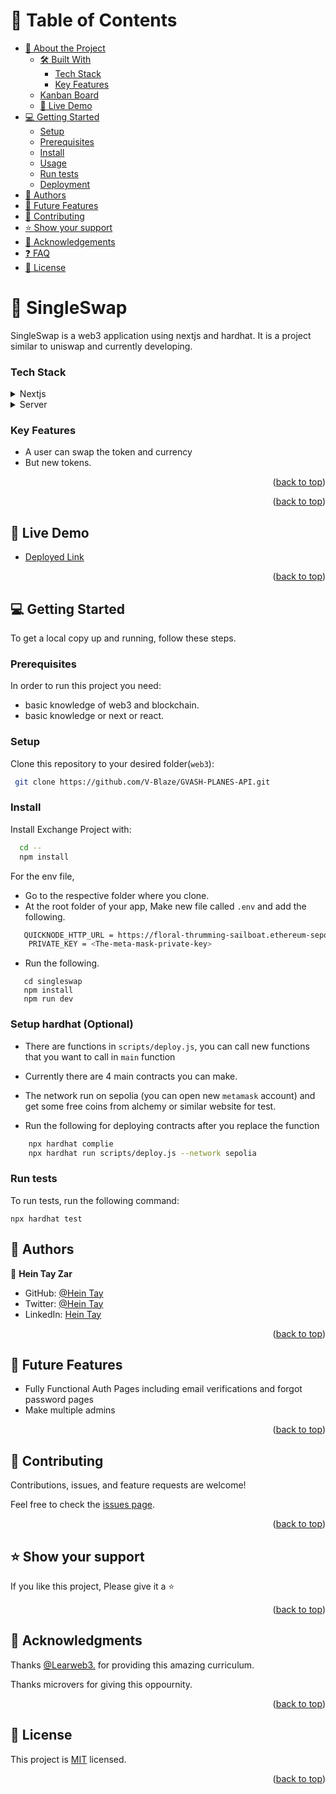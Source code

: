 
<a name="readme-top"></a>

<!-- TABLE OF CONTENTS -->

# 📗 Table of Contents

- [📖 About the Project](#about-project)
  - [🛠 Built With](#built-with)
    - [Tech Stack](#tech-stack)
    - [Key Features](#key-features)
  - [Kanban Board](#kanban-board)
  - [🚀 Live Demo](#live-demo)
- [💻 Getting Started](#getting-started)
  - [Setup](#setup)
  - [Prerequisites](#prerequisites)
  - [Install](#install)
  - [Usage](#usage)
  - [Run tests](#run-tests)
  - [Deployment](#triangular_flag_on_post-deployment)
- [👥 Authors](#authors)
- [🔭 Future Features](#future-features)
- [🤝 Contributing](#contributing)
- [⭐️ Show your support](#support)
- [🙏 Acknowledgements](#acknowledgements)
- [❓ FAQ](#faq)
- [📝 License](#license)

<!-- PROJECT DESCRIPTION -->

# 📖 SingleSwap <a name="about-project"></a>

SingleSwap is a web3 application using nextjs and hardhat. It is a project similar to uniswap and currently developing.

### Tech Stack <a name="tech-stack"></a>


<details>
  <summary>Nextjs</summary>
  <ul>
    <li><a href="https://next.com/">React</a></li>
  </ul>
</details>

<details>
  <summary>Server</summary>
  <ul>
    <li><a href="https://hardhat.com/">hardhat</a></li>
  </ul>
</details>

### Key Features <a name="key-features"></a>

- A user can swap the token and currency
- But new tokens.

<p align="right">(<a href="#readme-top">back to top</a>)</p>

<!-- Kanban Board -->

<p align="right">(<a href="#readme-top">back to top</a>)</p>

<!-- LIVE DEMO -->

## 🚀 Live Demo <a name="live-demo"></a>

- [Deployed Link](https://gvash-planes.vercel.app/)
<p align="right">(<a href="#readme-top">back to top</a>)</p>

<!-- GETTING STARTED -->

## 💻 Getting Started <a name="getting-started"></a>

To get a local copy up and running, follow these steps.

### Prerequisites

In order to run this project you need:

- basic knowledge of web3 and blockchain.
- basic knowledge or next or react.

### Setup

Clone this repository to your desired folder(`web3`):

```sh
 git clone https://github.com/V-Blaze/GVASH-PLANES-API.git
```


### Install

Install Exchange Project with:

```sh
  cd --
  npm install
```
For the env file,

- Go to the respective folder where you clone.
- At the root folder of your app, Make new file called `.env` and add the following.

```sh
   QUICKNODE_HTTP_URL = https://floral-thrumming-sailboat.ethereum-sepolia.discover.quiknode.pro/cb8537a2a780891ac7ea2b8154945d3cf3b1feff/
    PRIVATE_KEY = <The-meta-mask-private-key>
```

- Run the following.

```
   cd singleswap
   npm install
   npm run dev
```

### Setup hardhat (Optional)

- There are functions in `scripts/deploy.js`, you can call new functions that you want to call in `main` function
- Currently there are 4 main contracts you can make.
- The network run on sepolia (you can open new `metamask` account) and get some free coins from alchemy or similar website for test.

- Run the following for deploying contracts after you replace the function

```sh
    npx hardhat complie
    npx hardhat run scripts/deploy.js --network sepolia
```

### Run tests

To run tests, run the following command:

```
npx hardhat test
```

## 👥 Authors <a name="authors"></a>

👤 **Hein Tay Zar**

- GitHub: [@Hein Tay](https://github.com/heintayzar-hm)
- Twitter: [@Hein Tay](https://twitter.com/heintayzarhm)
- LinkedIn: [Hein Tay](https://www.linkedin.com/in/hein-tay-zar)


<p align="right">(<a href="#readme-top">back to top</a>)</p>

<!-- FUTURE FEATURES -->

 ## 🔭 Future Features <a name="future-features"></a>

- Fully Functional Auth Pages including email verifications and forgot password pages
- Make multiple admins

<p align="right">(<a href="#readme-top">back to top</a>)</p>

<!-- CONTRIBUTING -->

## 🤝 Contributing <a name="contributing"></a>

Contributions, issues, and feature requests are welcome!

Feel free to check the [issues page](../../issues/).

<p align="right">(<a href="#readme-top">back to top</a>)</p>

<!-- SUPPORT -->

 ## ⭐️ Show your support <a name="support"></a>

If you like this project, Please give it a ⭐️

<p align="right">(<a href="#readme-top">back to top</a>)</p>

<!-- ACKNOWLEDGEMENTS -->

 ## 🙏 Acknowledgments <a name="acknowledgements"></a>

Thanks [@Learweb3.](https://learnweb3.io/) for providing this amazing curriculum.

Thanks microvers for giving this oppournity.

<p align="right">(<a href="#readme-top">back to top</a>)</p>

## 📝 License <a name="license"></a>

This project is [MIT](./LICENSE) licensed.

<p align="right">(<a href="#readme-top">back to top</a>)</p>
